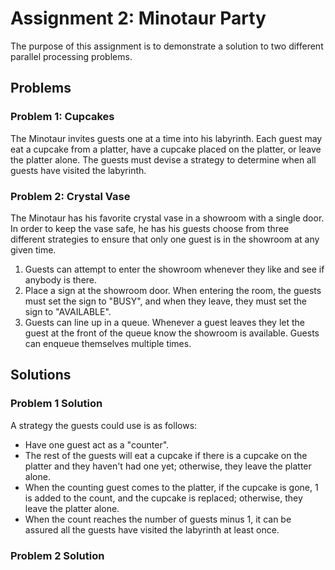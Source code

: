 # Assignment 2: Minotaur Party

The purpose of this assignment is to demonstrate a solution to two different parallel processing problems.

## Problems

### Problem 1: Cupcakes

The Minotaur invites guests one at a time into his labyrinth. Each guest may eat a cupcake from a platter, have a cupcake placed on the platter, 
or leave the platter alone. The guests must devise a strategy to determine when all guests have visited the labyrinth.

### Problem 2: Crystal Vase

The Minotaur has his favorite crystal vase in a showroom with a single door. In order to keep the vase safe, 
he has his guests choose from three different strategies to ensure that only one guest is in the showroom at any given time. 

1. Guests can attempt to enter the showroom whenever they like and see if anybody is there.
1. Place a sign at the showroom door. When entering the room, the guests must set the sign to "BUSY", and when they leave, 
they must set the sign to "AVAILABLE".
1. Guests can line up in a queue. Whenever a guest leaves they let the guest at the front of the queue know the showroom is available. 
Guests can enqueue themselves multiple times.

## Solutions

### Problem 1 Solution

A strategy the guests could use is as follows:

- Have one guest act as a "counter".
- The rest of the guests will eat a cupcake if there is a cupcake on the platter and they haven't had one yet; otherwise, they leave the platter alone.
- When the counting guest comes to the platter, if the cupcake is gone, 1 is added to the count, and the cupcake is replaced; otherwise, they leave the platter alone.
- When the count reaches the number of guests minus 1, it can be assured all the guests have visited the labyrinth at least once.

### Problem 2 Solution

